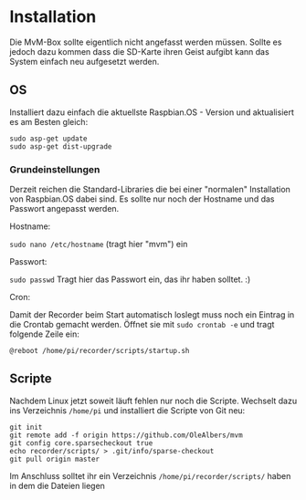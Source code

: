 # Installation
Die MvM-Box sollte eigentlich nicht angefasst werden müssen. Sollte es jedoch dazu kommen dass die SD-Karte ihren Geist aufgibt kann das System einfach neu aufgesetzt werden.

## OS
Installiert dazu einfach die aktuellste Raspbian.OS - Version und aktualisiert es am Besten gleich:
```Shell
sudo asp-get update
sudo asp-get dist-upgrade
```

### Grundeinstellungen
Derzeit reichen die Standard-Libraries die bei einer "normalen" Installation von Raspbian.OS dabei sind. Es sollte nur noch der Hostname und das Passwort angepasst werden.

Hostname:

`sudo nano /etc/hostname` (tragt hier "mvm") ein

Passwort:

`sudo passwd` Tragt hier das Passwort ein, das ihr haben solltet. :)

Cron:

Damit der Recorder beim Start automatisch loslegt muss noch ein Eintrag in die Crontab gemacht werden. Öffnet sie mit `sudo crontab -e` und tragt folgende Zeile ein:
```
@reboot /home/pi/recorder/scripts/startup.sh
```

## Scripte
Nachdem Linux jetzt soweit läuft fehlen nur noch die Scripte. Wechselt dazu ins Verzeichnis `/home/pi` und installiert die Scripte von Git neu:


```Shell
git init
git remote add -f origin https://github.com/OleAlbers/mvm
git config core.sparsecheckout true
echo recorder/scripts/ > .git/info/sparse-checkout
git pull origin master
```

Im Anschluss solltet ihr ein Verzeichnis `/home/pi/recorder/scripts/` haben in dem die Dateien liegen
